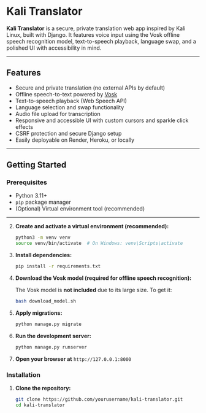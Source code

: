 # Kali Translator

**Kali Translator** is a secure, private translation web app inspired by Kali Linux, built with Django. It features voice input using the Vosk offline speech recognition model, text-to-speech playback, language swap, and a polished UI with accessibility in mind.

---

## Features

- Secure and private translation (no external APIs by default)
- Offline speech-to-text powered by [Vosk](https://alphacephei.com/vosk/)
- Text-to-speech playback (Web Speech API)
- Language selection and swap functionality
- Audio file upload for transcription
- Responsive and accessible UI with custom cursors and sparkle click effects
- CSRF protection and secure Django setup
- Easily deployable on Render, Heroku, or locally

---

## Getting Started

### Prerequisites

- Python 3.11+
- `pip` package manager
- (Optional) Virtual environment tool (recommended)

---
2. **Create and activate a virtual environment (recommended):**

   ```bash
   python3 -m venv venv
   source venv/bin/activate  # On Windows: venv\Scripts\activate
3. **Install dependencies:**

   ```bash
   pip install -r requirements.txt
4. **Download the Vosk model (required for offline speech recognition):**

   The Vosk model is **not included** due to its large size. To get it:

   ```bash
   bash download_model.sh
5. **Apply migrations:**

   ```bash
   python manage.py migrate
6. **Run the development server:**

   ```bash
   python manage.py runserver
7. **Open your browser at** `http://127.0.0.1:8000`


### Installation

1. **Clone the repository:**

   ```bash
   git clone https://github.com/yourusername/kali-translator.git
   cd kali-translator
